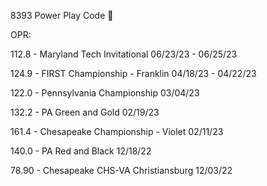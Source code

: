 8393 Power Play Code 🧠

OPR: 

  112.8 - Maryland Tech Invitational 06/23/23 - 06/25/23
  
  124.9 - FIRST Championship - Franklin 04/18/23 - 04/22/23

  122.0 - Pennsylvania Championship 03/04/23

  132.2 - PA Green and Gold 02/19/23

  161.4 - Chesapeake Championship - Violet 02/11/23

  140.0 - PA Red and Black 12/18/22

  78.90 - Chesapeake CHS-VA Christiansburg 12/03/22
